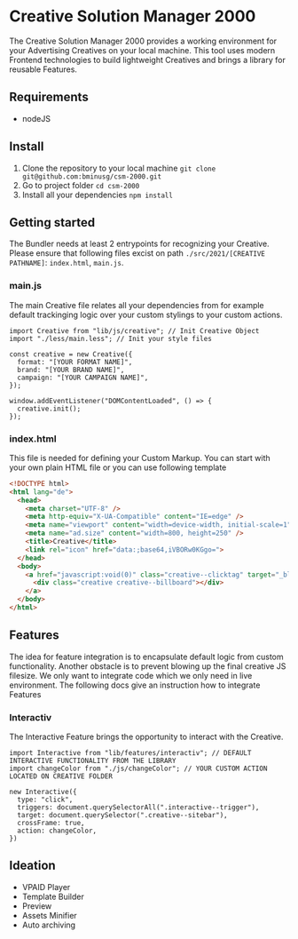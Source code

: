 # Creative Solution Manager 2000

The Creative Solution Manager 2000 provides a working environment for your Advertising Creatives on your local machine. This tool uses modern Frontend technologies to build lightweight Creatives and brings a library for reusable Features.

## Requirements

- nodeJS

## Install

1. Clone the repository to your local machine `git clone git@github.com:bminusg/csm-2000.git`
2. Go to project folder `cd csm-2000`
3. Install all your dependencies `npm install`

## Getting started
The Bundler needs at least 2 entrypoints for recognizing your Creative. Please ensure that following files excist on path `./src/2021/[CREATIVE PATHNAME]`: `index.html`, `main.js`. 

### main.js
The main Creative file relates all your dependencies from for example default trackinging logic over your custom stylings to your custom actions.

```JS
import Creative from "lib/js/creative"; // Init Creative Object
import "./less/main.less"; // Init your style files

const creative = new Creative({
  format: "[YOUR FORMAT NAME]",
  brand: "[YOUR BRAND NAME]",
  campaign: "[YOUR CAMPAIGN NAME]",
});

window.addEventListener("DOMContentLoaded", () => {
  creative.init();
});
```

### index.html
This file is needed for defining your Custom Markup. You can start with your own plain HTML file or you can use following template

```HTML
<!DOCTYPE html>
<html lang="de">
  <head>
    <meta charset="UTF-8" />
    <meta http-equiv="X-UA-Compatible" content="IE=edge" />
    <meta name="viewport" content="width=device-width, initial-scale=1" />
    <meta name="ad.size" content="width=800, height=250" />
    <title>Creative</title>
    <link rel="icon" href="data:;base64,iVBORw0KGgo=">
  </head>
  <body>
    <a href="javascript:void(0)" class="creative--clicktag" target="_blank">
      <div class="creative creative--billboard"></div>
    </a>
  </body>
</html>
```

## Features

The idea for feature integration is to encapsulate default logic from custom functionality. Another obstacle is to prevent blowing up the final creative JS filesize. We only want to integrate code which we only need in live environment. The following docs give an instruction how to integrate Features

### Interactiv

The Interactive Feature brings the opportunity to interact with the Creative.

```JS
import Interactive from "lib/features/interactiv"; // DEFAULT INTERACTIVE FUNCTIONALITY FROM THE LIBRARY
import changeColor from "./js/changeColor"; // YOUR CUSTOM ACTION LOCATED ON CREATIVE FOLDER

new Interactive({
  type: "click",
  triggers: document.querySelectorAll(".interactive--trigger"),
  target: document.querySelector(".creative--sitebar"),
  crossFrame: true,
  action: changeColor,
})
```

## Ideation

- VPAID Player
- Template Builder
- Preview
- Assets Minifier
- Auto archiving
